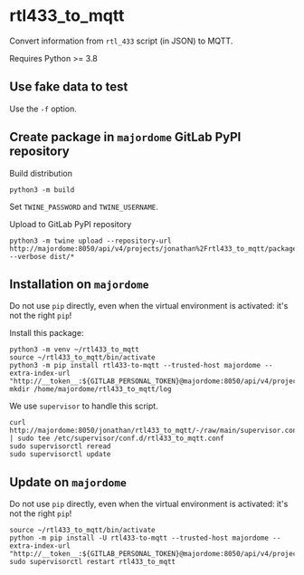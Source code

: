 # rtl433_to_mqtt

Convert information from `rtl_433` script (in JSON) to MQTT.

Requires Python >= 3.8


## Use fake data to test

Use the `-f` option.


## Create package in `majordome` GitLab PyPI repository

Build distribution

```shell
python3 -m build
```

Set `TWINE_PASSWORD` and `TWINE_USERNAME`.

Upload to GitLab PyPI repository

```shell
python3 -m twine upload --repository-url http://majordome:8050/api/v4/projects/jonathan%2Frtl433_to_mqtt/packages/pypi --verbose dist/*
```

## Installation on `majordome`

Do not use `pip` directly, even when the virtual environment is activated: it's not the right `pip`!

Install this package:

```shell
python3 -m venv ~/rtl433_to_mqtt
source ~/rtl433_to_mqtt/bin/activate
python3 -m pip install rtl433-to-mqtt --trusted-host majordome --extra-index-url "http://__token__:${GITLAB_PERSONAL_TOKEN}@majordome:8050/api/v4/projects/9/packages/pypi/simple"
mkdir /home/majordome/rtl433_to_mqtt/log
```

We use `supervisor` to handle this script.

```shell
curl http://majordome:8050/jonathan/rtl433_to_mqtt/-/raw/main/supervisor.conf | sudo tee /etc/supervisor/conf.d/rtl433_to_mqtt.conf
sudo supervisorctl reread
sudo supervisorctl update
```

## Update on `majordome`

Do not use `pip` directly, even when the virtual environment is activated: it's not the right `pip`!

```shell
source ~/rtl433_to_mqtt/bin/activate
python -m pip install -U rtl433-to-mqtt --trusted-host majordome --extra-index-url "http://__token__:${GITLAB_PERSONAL_TOKEN}@majordome:8050/api/v4/projects/9/packages/pypi/simple"
sudo supervisorctl restart rtl433_to_mqtt
```
